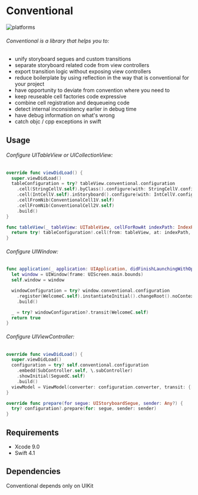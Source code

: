 # Conventional

![platforms](https://img.shields.io/badge/platforms-iOS%20%7C%20tvOS-333333.svg)

###### Conventional is a library that helps you to:

* unify storyboard segues and custom transitions
* separate storyboard related code from view controllers
* export transition logic without exposing view controllers
* reduce boilerplate by using reflection in the way that is conventional for your project
* have opportunity to deviate from convention where you need to
* keep reuseable cell factories code expressive
* combine cell registration and dequeueing code
* detect internal inconsistency earlier in debug time
* have debug information on what's wrong
* catch objc / cpp exceptions in swift


## Usage

###### Configure UITableView or UICollectionView:

``` swift
override func viewDidLoad() {
  super.viewDidLoad()
  tableConfiguration = try? tableView.conventional.configuration
    .cell(StringCellV.self).byClass().configure(with: StringCellV.configure(stringVM:))
    .cell(IntCellV.self).inStoryboard().configure(with: IntCellV.configure(intVM:))
    .cellFromNib(ConventionalCell1V.self)
    .cellFromNib(ConventionalCell2V.self)
    .build()
}

func tableView(_ tableView: UITableView, cellForRowAt indexPath: IndexPath) -> UITableViewCell {
  return try! tableConfiguration!.cell(from: tableView, at: indexPath, for: cellModels[indexPath.row])
}
```

###### Configure UIWindow:

``` swift
func application(_ application: UIApplication, didFinishLaunchingWithOptions launchOptions: [UIApplicationLaunchOptionsKey: Any]?) -> Bool {
  let window = UIWindow(frame: UIScreen.main.bounds)
  self.window = window

  windowConfiguration = try? window.conventional.configuration
    .register(WelcomeC.self).instantiateInitial().changeRoot().noContext()
    .build()

  _ = try? windowConfiguration?.transit(WelcomeC.self)
  return true
}
```

###### Configure UIViewController:

``` swift
override func viewDidLoad() {
  super.viewDidLoad()
  configuration = try? self.conventional.configuration
    .embedd(SubController.self, \.subController)
    .showInitial(SeguedC.self)
    .build()
  viewModel = ViewModel(converter: configuration.converter, transit: {[weak self] in _ = try? self?.configuration.perform($0)})
}

override func prepare(for segue: UIStoryboardSegue, sender: Any?) {
  try? configuration?.prepare(for: segue, sender: sender)
}
```

## Requirements

* Xcode 9.0
* Swift 4.1

## Dependencies

Conventional depends only on UIKit
